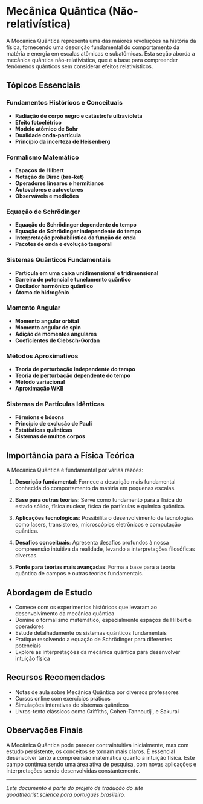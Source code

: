 # Mecânica Quântica (Não-relativística)

A Mecânica Quântica representa uma das maiores revoluções na história da física, fornecendo uma descrição fundamental do comportamento da matéria e energia em escalas atômicas e subatômicas. Esta seção aborda a mecânica quântica não-relativística, que é a base para compreender fenômenos quânticos sem considerar efeitos relativísticos.

## Tópicos Essenciais

### Fundamentos Históricos e Conceituais
- **Radiação de corpo negro e catástrofe ultravioleta**
- **Efeito fotoelétrico**
- **Modelo atômico de Bohr**
- **Dualidade onda-partícula**
- **Princípio da incerteza de Heisenberg**

### Formalismo Matemático
- **Espaços de Hilbert**
- **Notação de Dirac (bra-ket)**
- **Operadores lineares e hermitianos**
- **Autovalores e autovetores**
- **Observáveis e medições**

### Equação de Schrödinger
- **Equação de Schrödinger dependente do tempo**
- **Equação de Schrödinger independente do tempo**
- **Interpretação probabilística da função de onda**
- **Pacotes de onda e evolução temporal**

### Sistemas Quânticos Fundamentais
- **Partícula em uma caixa unidimensional e tridimensional**
- **Barreira de potencial e tunelamento quântico**
- **Oscilador harmônico quântico**
- **Átomo de hidrogênio**

### Momento Angular
- **Momento angular orbital**
- **Momento angular de spin**
- **Adição de momentos angulares**
- **Coeficientes de Clebsch-Gordan**

### Métodos Aproximativos
- **Teoria de perturbação independente do tempo**
- **Teoria de perturbação dependente do tempo**
- **Método variacional**
- **Aproximação WKB**

### Sistemas de Partículas Idênticas
- **Férmions e bósons**
- **Princípio de exclusão de Pauli**
- **Estatísticas quânticas**
- **Sistemas de muitos corpos**

## Importância para a Física Teórica

A Mecânica Quântica é fundamental por várias razões:

1. **Descrição fundamental**: Fornece a descrição mais fundamental conhecida do comportamento da matéria em pequenas escalas.

2. **Base para outras teorias**: Serve como fundamento para a física do estado sólido, física nuclear, física de partículas e química quântica.

3. **Aplicações tecnológicas**: Possibilita o desenvolvimento de tecnologias como lasers, transistores, microscópios eletrônicos e computação quântica.

4. **Desafios conceituais**: Apresenta desafios profundos à nossa compreensão intuitiva da realidade, levando a interpretações filosóficas diversas.

5. **Ponte para teorias mais avançadas**: Forma a base para a teoria quântica de campos e outras teorias fundamentais.

## Abordagem de Estudo

- Comece com os experimentos históricos que levaram ao desenvolvimento da mecânica quântica
- Domine o formalismo matemático, especialmente espaços de Hilbert e operadores
- Estude detalhadamente os sistemas quânticos fundamentais
- Pratique resolvendo a equação de Schrödinger para diferentes potenciais
- Explore as interpretações da mecânica quântica para desenvolver intuição física

## Recursos Recomendados

- Notas de aula sobre Mecânica Quântica por diversos professores
- Cursos online com exercícios práticos
- Simulações interativas de sistemas quânticos
- Livros-texto clássicos como Griffiths, Cohen-Tannoudji, e Sakurai

## Observações Finais

A Mecânica Quântica pode parecer contraintuitiva inicialmente, mas com estudo persistente, os conceitos se tornam mais claros. É essencial desenvolver tanto a compreensão matemática quanto a intuição física. Este campo continua sendo uma área ativa de pesquisa, com novas aplicações e interpretações sendo desenvolvidas constantemente.

---

*Este documento é parte do projeto de tradução do site goodtheorist.science para português brasileiro.* 